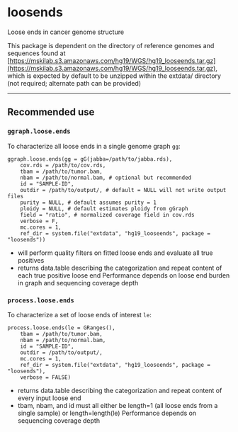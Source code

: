 # loosends
Loose ends in cancer genome structure

This package is dependent on the directory of reference genomes and sequences found at [https://mskilab.s3.amazonaws.com/hg19/WGS/hg19_looseends.tar.gz](https://mskilab.s3.amazonaws.com/hg19/WGS/hg19_looseends.tar.gz), which is expected by default to be unzipped within the extdata/ directory (not required; alternate path can be provided)

---

## Recommended use

### `ggraph.loose.ends`

To characterize all loose ends in a single genome graph `gg`:
```{r}
ggraph.loose.ends(gg = gG(jabba=/path/to/jabba.rds),
    cov.rds = /path/to/cov.rds,
    tbam = /path/to/tumor.bam,
    nbam = /path/to/normal.bam, # optional but recommended
    id = "SAMPLE-ID",
    outdir = /path/to/output/, # default = NULL will not write output files
    purity = NULL, # default assumes purity = 1
    ploidy = NULL, # default estimates ploidy from gGraph
    field = "ratio", # normalized coverage field in cov.rds
    verbose = F,
    mc.cores = 1,
    ref_dir = system.file("extdata", "hg19_looseends", package = "loosends"))
```
- will perform quality filters on fitted loose ends and evaluate all true positives
- returns data.table describing the categorization and repeat content of each true positive loose end
Performance depends on loose end burden in graph and sequencing coverage depth

### `process.loose.ends`

To characterize a set of loose ends of interest `le`:
```{r}
process.loose.ends(le = GRanges(),
    tbam = /path/to/tumor.bam,
    nbam = /path/to/normal.bam,
    id = "SAMPLE-ID",
    outdir = /path/to/output/,
    mc.cores = 1, 
    ref_dir = system.file("extdata", "hg19_looseends", package = "loosends"), 
    verbose = FALSE)
```
- returns data.table describing the categorization and repeat content of every input loose end
- tbam, nbam, and id must all either be length=1 (all loose ends from a single sample) or length=length(le)
Performance depends on sequencing coverage depth
